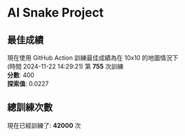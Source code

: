 
# AI Snake Project

## **最佳成績**
現在使用 GitHub Action 訓練最佳成績為在 10x10 的地圖情況下  
(時間 2024-11-22 14:29:21) 第 **755** 次訓練  
**分數**: 400  
**探索值**: 0.0227

## 總訓練次數
現在已經訓練了: **42000** 次
